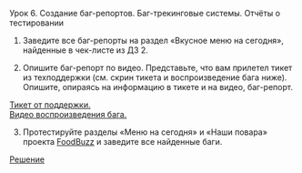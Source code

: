 Урок 6. Создание баг-репортов. Баг-трекинговые системы. Отчёты о тестировании

1. Заведите все баг-репорты на раздел «Вкусное меню на сегодня», найденные в чек-листе из ДЗ 2.

2. Опишите баг-репорт по видео. Представьте, что вам прилетел тикет из техподдержки (см. скрин тикета и воспроизведение бага ниже). Опишите, опираясь на информацию в тикете и на видео, баг-репорт.

[Тикет от поддержки.](https://gbcdn.mrgcdn.ru/uploads/asset/5924712/attachment/9682a920aeea0325434e271fe41946df.png)  
[Видео воспроизведения бага.](https://gbcdn.mrgcdn.ru/uploads/asset/5924720/attachment/fe7ae1fe417ffa39d6dde388ee5ecb9d.mp4)

3. Протестируйте разделы «Меню на сегодня» и «Наши повара» проекта [FoodBuzz](https://test-stand.gb.ru/seminar_stands/foodbuzz/index.html?_ga=2.259032707.800468709.1711702591-14712547.1703005726) и заведите все найденные баги.

[Решение](https://docs.google.com/spreadsheets/d/1egCCz_pZ7H3SFiLjFChx17XZ-jRE9uyu/edit?usp=sharing&ouid=102258066086293495115&rtpof=true&sd=true)